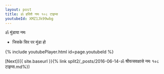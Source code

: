 ```yaml
---
layout: post
title: ॐ हविशे नमः १०८ टाइम्स
youtubeId: XMZ1Jk99wbg
---
```

 
 
 ॐ मुंडाया नमः  
 
 -  जिसके सिर पर मुंडा हो 
 
  
 
  
 
 
 
 
 
 


{% include youtubePlayer.html id=page.youtubeId %}
 
[Next]({{ site.baseurl }}{% link  split2/_posts/2016-06-14-ॐ श्रीवत्सवक्षासे नमः १०८ टाइम्स.md%})
 
